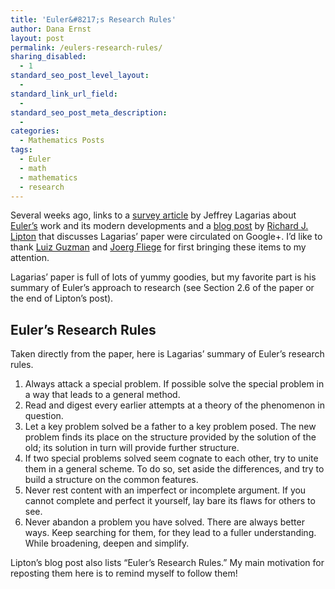 ```yaml
---
title: 'Euler&#8217;s Research Rules'
author: Dana Ernst
layout: post
permalink: /eulers-research-rules/
sharing_disabled:
  - 1
standard_seo_post_level_layout:
  - 
standard_link_url_field:
  - 
standard_seo_post_meta_description:
  - 
categories:
  - Mathematics Posts
tags:
  - Euler
  - math
  - mathematics
  - research
---
```

<div class="kcite-section" kcite-section-id="1087">
  <p>
    Several weeks ago, links to a <a href="http://arxiv.org/abs/1303.1856">survey article</a> by Jeffrey Lagarias about <a href="http://en.wikipedia.org/wiki/Leonhard_Euler">Euler&#8217;s</a> work and its modern developments and a <a href="http://rjlipton.wordpress.com/2013/09/05/eulers-constants/">blog post</a> by <a href="http://en.wikipedia.org/wiki/Richard_J._Lipton">Richard J. Lipton</a> that discusses Lagarias&#8217; paper were circulated on Google+. I&#8217;d like to thank <a href="https://plus.google.com/u/0/103069458643902853500/about">Luiz Guzman</a> and <a href="https://plus.google.com/u/0/108471684130503622159/about">Joerg Fliege</a> for first bringing these items to my attention.
  </p>
  
  <p>
    Lagarias&#8217; paper is full of lots of yummy goodies, but my favorite part is his summary of Euler&#8217;s approach to research (see Section 2.6 of the paper or the end of Lipton&#8217;s post).
  </p>
  
  <h2>
    Euler&#8217;s Research Rules
  </h2>
  
  <p>
    Taken directly from the paper, here is Lagarias&#8217; summary of Euler&#8217;s research rules.
  </p>
  
  <ol>
    <li>
      Always attack a special problem. If possible solve the special problem in a way that leads to a general method.
    </li>
    <li>
      Read and digest every earlier attempts at a theory of the phenomenon in question.
    </li>
    <li>
      Let a key problem solved be a father to a key problem posed. The new problem finds its place on the structure provided by the solution of the old; its solution in turn will provide further structure.
    </li>
    <li>
      If two special problems solved seem cognate to each other, try to unite them in a general scheme. To do so, set aside the differences, and try to build a structure on the common features.
    </li>
    <li>
      Never rest content with an imperfect or incomplete argument. If you cannot complete and perfect it yourself, lay bare its flaws for others to see.
    </li>
    <li>
      Never abandon a problem you have solved. There are always better ways. Keep searching for them, for they lead to a fuller understanding. While broadening, deepen and simplify.
    </li>
  </ol>
  
  <p>
    Lipton&#8217;s blog post also lists &#8220;Euler&#8217;s Research Rules.&#8221; My main motivation for reposting them here is to remind myself to follow them!
  </p>
  
  <!-- kcite active, but no citations found -->
</div>

<!-- kcite-section 1087 -->